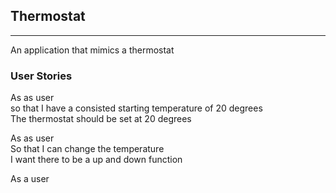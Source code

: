 ## Thermostat
---

An application that mimics a thermostat

### User Stories

As as user <br>
so that I have a consisted starting temperature of 20 degrees<br>
The thermostat should be set at 20 degrees

As as user <br>
So that I can change the temperature <br>
I want there to be a up and down function

As a user